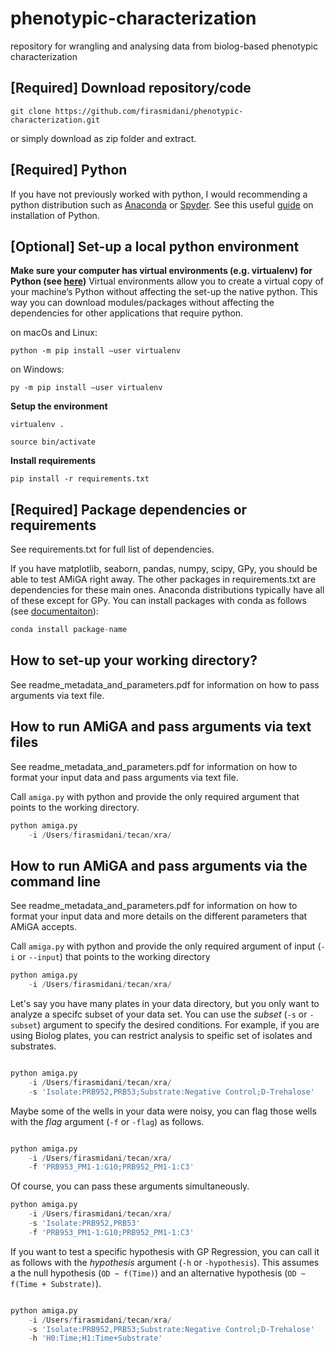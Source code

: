 # phenotypic-characterization

repository for wrangling and analysing data from biolog-based phenotypic characterization


## [Required] Download repository/code 

```git clone https://github.com/firasmidani/phenotypic-characterization.git```

or simply download as zip folder and extract. 

## [Required] Python

If you have not previously worked with python, I would recommending a python distribution such as <a href="http://docs.continuum.io/anaconda/">Anaconda</a> or <a href="https://www.spyder-ide.org/">Spyder</a>. See this useful <a href="https://fangohr.github.io/blog/installation-of-python-spyder-numpy-sympy-scipy-pytest-matplotlib-via-anaconda.html">guide</a> on installation of Python.

## [Optional] Set-up a local python environment 

**Make sure your computer has virtual environments (e.g. virtualenv) for Python (see <a href="https://packaging.python.org/guides/installing-using-pip-and-virtual-environments/">here</a>)**
Virtual environments allow you to create a virtual copy of your machine’s Python without affecting the set-up the native python. This way you can download modules/packages without affecting the dependencies for other applications that require python.

on macOs and Linux: 

```python -m pip install —user virtualenv```

on Windows: 

```py -m pip install —user virtualenv```

**Setup the environment**

```virtualenv .```

```source bin/activate``` 

**Install requirements**

```pip install -r requirements.txt```

## [Required] Package dependencies or requirements

See requirements.txt for full list of dependencies. 

If you have matplotlib, seaborn, pandas, numpy, scipy, GPy, you should be able to test AMiGA right away. The other packages in requirements.txt are dependencies for these main ones. Anaconda distributions typically have all of these except for GPy. You can install packages with conda as follows (see <a href="https://docs.anaconda.com/anaconda/user-guide/tasks/install-packages/">documentaiton</a>):

```python
conda install package-name
```

## How to set-up your working directory?

See readme_metadata_and_parameters.pdf for information on how to pass arguments via text file. 

## How to run AMiGA and pass arguments via text files

See readme_metadata_and_parameters.pdf for information on how to format your input data and pass arguments via text file. 

Call ```amiga.py``` with python and provide the only required argument that points to the working directory.

```python
python amiga.py 
	-i /Users/firasmidani/tecan/xra/ 
```

## How to run AMiGA and pass arguments via the command line

See readme_metadata_and_parameters.pdf for information on how to format your input data and more details on the different parameters that AMiGA accepts.

Call ```amiga.py``` with python and provide the only required argument of input (```-i``` or ```--input```) that points to the working directory

```python
python amiga.py 
	-i /Users/firasmidani/tecan/xra/ 
```

Let's say you have many plates in your data directory, but you only want to  analyze a specifc subset of your data set. You can use the *subset* (```-s``` or ```-subset```) argument to specify the desired conditions. For example, if you are using Biolog plates, you can restrict analysis to speific set of isolates and substrates.

```python

python amiga.py 
	-i /Users/firasmidani/tecan/xra/ 
	-s 'Isolate:PRB952,PRB53;Substrate:Negative Control;D-Trehalose'
```

Maybe some of the wells in your data were noisy, you can flag those wells with the *flag* argument (```-f``` or ```-flag```) as follows. 

```python

python amiga.py 
	-i /Users/firasmidani/tecan/xra/ 
	-f 'PRB953_PM1-1:G10;PRB952_PM1-1:C3'
```

Of course, you can pass these arguments simultaneously.

```python
python amiga.py 
	-i /Users/firasmidani/tecan/xra/ 
	-s 'Isolate:PRB952,PRB53'
	-f 'PRB953_PM1-1:G10;PRB952_PM1-1:C3'
```

If you want to test a specific hypothesis with GP Regression, you can call it as follows with the *hypothesis* argument (```-h``` or ```-hypothesis```). This assumes a the null hypothesis (```OD ~ f(Time)```) and an alternative hypothesis (```OD ~ f(Time + Substrate)```).
```python

python amiga.py 
	-i /Users/firasmidani/tecan/xra/ 
	-s 'Isolate:PRB952,PRB53;Substrate:Negative Control;D-Trehalose'
	-h 'H0:Time;H1:Time+Substrate'
```


